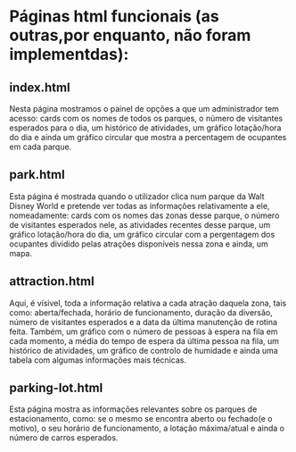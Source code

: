 # Páginas html funcionais (as outras,por enquanto, não foram implementdas):

## index.html
Nesta página mostramos o painel de opções a que um administrador tem acesso: cards com os nomes de todos os parques, o número de visitantes esperados para o dia, um histórico de atividades, um gráfico lotação/hora do dia e ainda um gráfico circular que mostra a percentagem de ocupantes em cada parque.

## park.html
Esta página é mostrada quando o utilizador clica num parque da Walt Disney World e pretende ver todas as informações relativamente a ele, nomeadamente: cards com os nomes das zonas desse parque, o número de visitantes esperados nele, as atividades recentes desse parque, um gráfico lotação/hora do dia, um gráfico circular com a pergentagem dos ocupantes dividido pelas atrações disponíveis nessa zona e ainda, um mapa.

## attraction.html
Aqui, é vísivel, toda a informação relativa a cada atração daquela zona, tais como: aberta/fechada, horário de funcionamento, duração da diversão, número de visitantes esperados e a data da última manutenção de rotina feita. Também, um gráfico com o número de pessoas à espera na fila em cada momento, a média do tempo de espera da última pessoa na fila, um histórico de atividades, um gráfico de controlo de humidade e ainda uma tabela com algumas informações mais técnicas. 

## parking-lot.html
Esta página mostra as informações relevantes sobre os parques de estacionamento, como: se o mesmo se encontra aberto ou fechado(e o motivo), o seu horário de funcionamento, a lotação máxima/atual e ainda o número de carros esperados.
